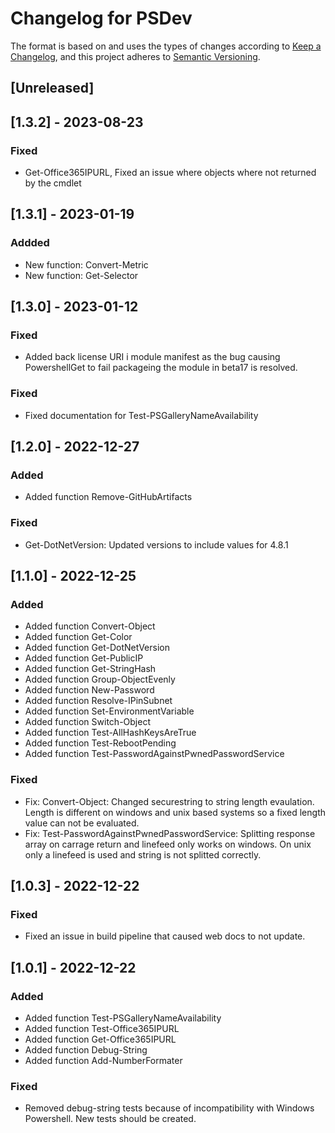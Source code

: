 # Changelog for PSDev

The format is based on and uses the types of changes according to [Keep a Changelog](https://keepachangelog.com/en/1.0.0/),
and this project adheres to [Semantic Versioning](https://semver.org/spec/v2.0.0.html).

## [Unreleased]

## [1.3.2] - 2023-08-23

### Fixed

- Get-Office365IPURL, Fixed an issue where objects where not returned by the cmdlet

## [1.3.1] - 2023-01-19

### Addded

- New function: Convert-Metric
- New function: Get-Selector

## [1.3.0] - 2023-01-12

### Fixed

- Added back license URI i module manifest as the bug causing PowershellGet to fail packageing the module in beta17 is resolved.

### Fixed

- Fixed documentation for Test-PSGalleryNameAvailability

## [1.2.0] - 2022-12-27

### Added

- Added function Remove-GitHubArtifacts

### Fixed

- Get-DotNetVersion: Updated versions to include values for 4.8.1

## [1.1.0] - 2022-12-25

### Added

- Added function Convert-Object
- Added function Get-Color
- Added function Get-DotNetVersion
- Added function Get-PublicIP
- Added function Get-StringHash
- Added function Group-ObjectEvenly
- Added function New-Password
- Added function Resolve-IPinSubnet
- Added function Set-EnvironmentVariable
- Added function Switch-Object
- Added function Test-AllHashKeysAreTrue
- Added function Test-RebootPending
- Added function Test-PasswordAgainstPwnedPasswordService

### Fixed

- Fix: Convert-Object: Changed securestring to string length evaulation. Length is different on windows and unix based systems so a fixed length value can not be evaluated.
- Fix: Test-PasswordAgainstPwnedPasswordService: Splitting response array on carrage return and linefeed only works on windows. On unix only a linefeed is used and string is not splitted correctly.

## [1.0.3] - 2022-12-22

### Fixed

- Fixed an issue in build pipeline that caused web docs to not update.

## [1.0.1] - 2022-12-22

### Added

- Added function Test-PSGalleryNameAvailability
- Added function Test-Office365IPURL
- Added function Get-Office365IPURL
- Added function Debug-String
- Added function Add-NumberFormater

### Fixed

- Removed debug-string tests because of incompatibility with Windows Powershell. New tests should be created.
